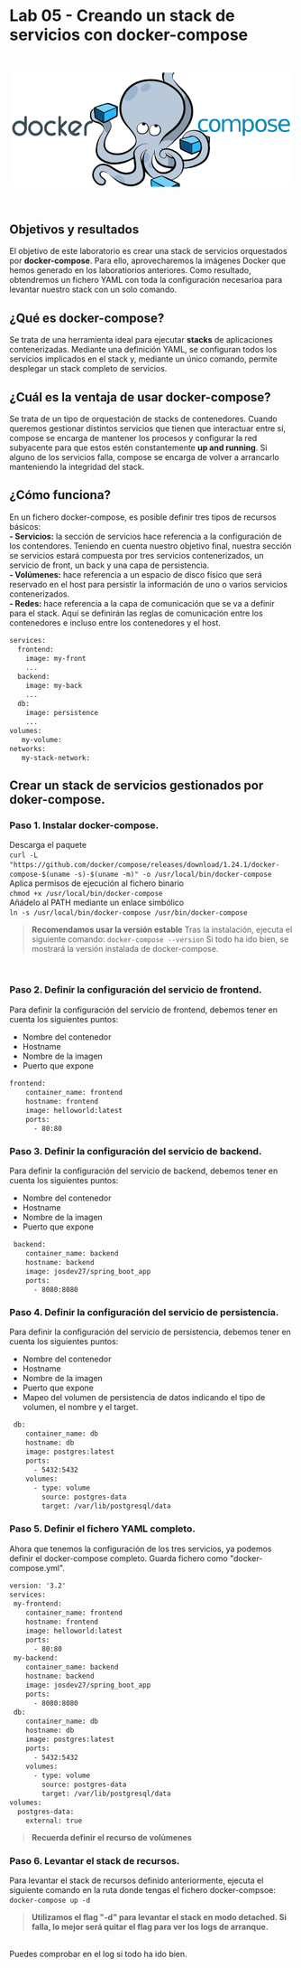 # Lab 05 - Creando un stack de servicios con docker-compose
<br/>
<p align="center">
<img src="../resources/docker-compose.png">
<br/>
</p>
<br/>

## Objetivos y resultados
El objetivo de este laboratorio es crear una stack de servicios orquestados por **docker-compose**. Para ello, aprovecharemos la imágenes Docker que hemos generado en los laboratiorios anteriores.
Como resultado, obtendremos un fichero YAML con toda la configuración necesarioa para levantar nuestro stack con un solo comando.
<br/>
## ¿Qué es docker-compose?
Se trata de una herramienta ideal para ejecutar **stacks** de aplicaciones contenerizadas. 
Mediante una definición YAML, se configuran todos los servicios implicados en el stack y, mediante un único comando, permite desplegar un stack completo de servicios. 
<br/>
## ¿Cuál es la ventaja de usar docker-compose?
Se trata de un tipo de orquestación de stacks de contenedores. Cuando queremos gestionar distintos servicios que tienen que interactuar entre sí, compose se encarga de mantener los procesos y configurar la red subyacente para que estos estén constantemente **up and running**. Si alguno de los servicios falla, compose se encarga de volver a arrancarlo manteniendo la integridad del stack. 
<br/>
## ¿Cómo funciona?
En un fichero docker-compose, es posible definir tres tipos de recursos básicos:
<br/>
**-	Servicios:** la sección de servicios hace referencia a la configuración de los contendores. Teniendo en cuenta nuestro objetivo final, nuestra sección se servicios estará compuesta por tres servicios contenerizados, un servicio de front, un back y una capa de persistencia.
<br/>
**-	Volúmenes:** hace referencia a un espacio de disco físico que será reservado en el host para persistir la información de uno o varios servicios contenerizados.
<br/>
**-	Redes:** hace referencia a la capa de comunicación que se va a definir para el stack. Aquí se definirán las reglas de comunicación entre los contenedores e incluso entre los contenedores y el host.
<br/>
```version: '3'
services:
  frontend:
    image: my-front
    ...
  backend:
    image: my-back
    ...
  db:
    image: persistence
    ...
volumes:
   my-volume:
networks:
   my-stack-network:
```
## Crear un stack de servicios gestionados por doker-compose.

### Paso 1. Instalar docker-compose.
Descarga el paquete
<br/>
```curl -L "https://github.com/docker/compose/releases/download/1.24.1/docker-compose-$(uname -s)-$(uname -m)" -o /usr/local/bin/docker-compose```
<br/>
Aplica permisos de ejecución al fichero binario
<br/>
```chmod +x /usr/local/bin/docker-compose```
<br/>
Añádelo al PATH mediante un enlace simbólico
<br/>
```ln -s /usr/local/bin/docker-compose /usr/bin/docker-compose```
> **Recomendamos usar la versión estable**
> Tras la instalación, ejecuta el siguiente comando:
> ```docker-compose --version```
> Si todo ha ido bien, se mostrará la versión instalada de docker-compose.
<br/>

### Paso 2. Definir la configuración del servicio de frontend.
Para definir la configuración del servicio de frontend, debemos tener en cuenta los siguientes puntos:
<br/>
- Nombre del contenedor
- Hostname
- Nombre de la imagen
- Puerto que expone
```
frontend:
    container_name: frontend
    hostname: frontend
    image: helloworld:latest
    ports:
      - 80:80
```
### Paso 3. Definir la configuración del servicio de backend.
Para definir la configuración del servicio de backend, debemos tener en cuenta los siguientes puntos:
<br/>
- Nombre del contenedor
- Hostname
- Nombre de la imagen
- Puerto que expone
```
 backend:
    container_name: backend
    hostname: backend
    image: josdev27/spring_boot_app
    ports:
      - 8080:8080
```
### Paso 4. Definir la configuración del servicio de persistencia.
Para definir la configuración del servicio de persistencia, debemos tener en cuenta los siguientes puntos:
<br/>
- Nombre del contenedor
- Hostname
- Nombre de la imagen
- Puerto que expone
- Mapeo del volumen de persistencia de datos indicando el tipo de volumen, el nombre y el target.
```
 db:
    container_name: db
    hostname: db
    image: postgres:latest
    ports:
      - 5432:5432
    volumes:
      - type: volume
        source: postgres-data
        target: /var/lib/postgresql/data
```
### Paso 5. Definir el fichero YAML completo.
Ahora que tenemos la configuración de los tres servicios, ya podemos definir el docker-compose completo. Guarda fichero como "docker-compose.yml".
```
version: '3.2'
services:
 my-frontend:
    container_name: frontend
    hostname: frontend
    image: helloworld:latest
    ports:
      - 80:80
 my-backend:
    container_name: backend
    hostname: backend
    image: josdev27/spring_boot_app
    ports:
      - 8080:8080
 db:
    container_name: db
    hostname: db
    image: postgres:latest
    ports:
      - 5432:5432
    volumes:
      - type: volume
        source: postgres-data
        target: /var/lib/postgresql/data
volumes:
  postgres-data:
    external: true
```
> **Recuerda definir el recurso de volúmenes**
### Paso 6. Levantar el stack de recursos.
Para levantar el stack de recursos definido anteriormente, ejecuta el siguiente comando en la ruta donde tengas el fichero docker-compsoe:
<br/>
```docker-compose up -d```
> **Utilizamos el flag "-d" para levantar el stack en modo detached. Si falla, lo mejor será quitar el flag para ver los logs de arranque.**
<br/>
Puedes comprobar en el log si todo ha ido bien.

